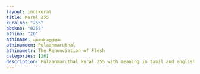 ```yaml
---
layout: indikural
title: Kural 255
kuralno: "255"
abskno: "0255"
athino: "26"
athiname: புலான்மறுத்தல்
athinameen: Pulaanmaruthal
athinametr: The Renunciation of Flesh
categories: [26]
description: Pulaanmaruthal kural 255 with meaning in tamil and english 
---
```


